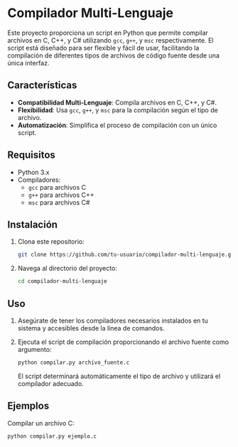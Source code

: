 # Compilador Multi-Lenguaje

Este proyecto proporciona un script en Python que permite compilar archivos en C, C++, y C# utilizando `gcc`, `g++`, y `msc` respectivamente. El script está diseñado para ser flexible y fácil de usar, facilitando la compilación de diferentes tipos de archivos de código fuente desde una única interfaz.

## Características

- **Compatibilidad Multi-Lenguaje**: Compila archivos en C, C++, y C#.
- **Flexibilidad**: Usa `gcc`, `g++`, y `msc` para la compilación según el tipo de archivo.
- **Automatización**: Simplifica el proceso de compilación con un único script.

## Requisitos

- Python 3.x
- Compiladores:
  - `gcc` para archivos C
  - `g++` para archivos C++
  - `msc` para archivos C#

## Instalación

1. Clona este repositorio:
    ```sh
    git clone https://github.com/tu-usuario/compilador-multi-lenguaje.git
    ```
2. Navega al directorio del proyecto:
    ```sh
    cd compilador-multi-lenguaje
    ```

## Uso

1. Asegúrate de tener los compiladores necesarios instalados en tu sistema y accesibles desde la línea de comandos.
2. Ejecuta el script de compilación proporcionando el archivo fuente como argumento:
    ```sh
    python compilar.py archivo_fuente.c
    ```

   El script determinará automáticamente el tipo de archivo y utilizará el compilador adecuado.

## Ejemplos

Compilar un archivo C:
```sh
python compilar.py ejemplo.c
